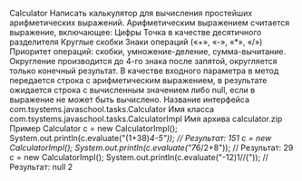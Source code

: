 Calculator
Написать калькулятор для вычисления простейших арифметических выражений.
Арифметическим выражением считается выражение, включающее:
Цифры Точка в качестве десятичного разделителя
Круглые скобки Знаки операций («+», «-», «*», «/»)
Приоритет операций: скобки, умножение-деление, сумма-вычитание. Округление производится до 4-го знака после запятой, округляется только конечный результат.
В качестве входного параметра в метод передается строка с арифметическим выражением, в результате ожидается строка с вычисленным значением либо null, если в выражение не может быть вычислено.
Название интерфейса
com.tsystems.javaschool.tasks.Calculator
Имя класса
com.tsystems.javaschool.tasks.CalculatorImpl
Имя архива
calculator.zip
Пример
Calculator c = new CalculatorImpl();
System.out.println(c.evaluate("(1+38)*4-5")); // Результат: 151
c = new CalculatorImpl();
System.out.println(c.evaluate("7*6/2+8")); // Результат: 29
c = new CalculatorImpl(); System.out.println(c.evaluate("-12)1//(")); // Результат: null
2
